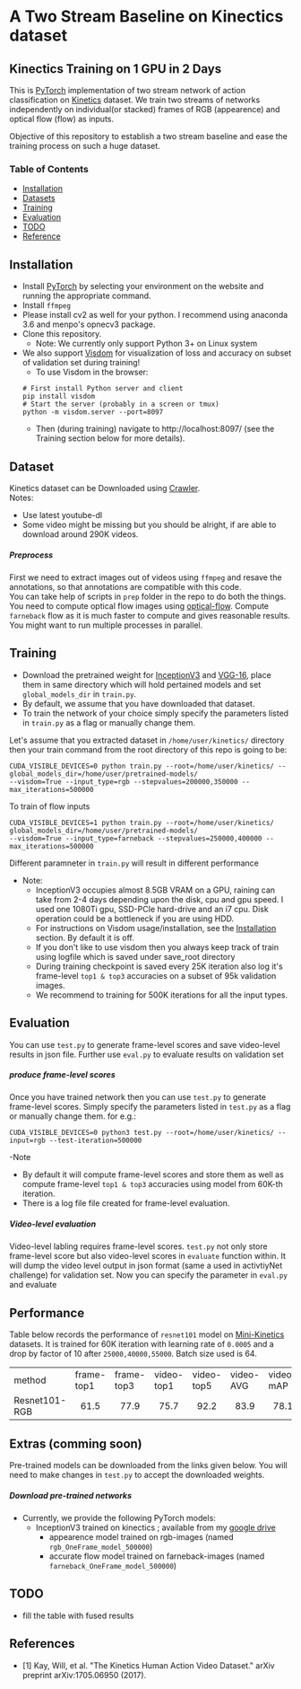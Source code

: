 # A Two Stream Baseline on Kinectics dataset
## Kinectics Training on 1 GPU in 2 Days
This is [PyTorch](http://pytorch.org/) implementation of two stream network of action classification on [Kinetics](https://deepmind.com/research/open-source/open-source-datasets/kinetics/) dataset.
We train two streams of networks independently on individual(or stacked) frames of RGB (appearence) and optical flow (flow) as inputs.

Objective of this repository to establish a two stream baseline and ease the training process on
such a huge dataset.

### Table of Contents
- <a href='#installation'>Installation</a>
- <a href='#datasets'>Datasets</a>
- <a href='#training'>Training</a>
- <a href='#building'>Evaluation</a>
- <a href='#todo'>TODO</a>
- <a href='#references'>Reference</a>

## Installation
- Install [PyTorch](http://pytorch.org/) by selecting your environment on the website and running the appropriate command.
- Install `ffmpeg`
- Please install cv2 as well for your python. I recommend using anaconda 3.6 and menpo's opnecv3 package.
- Clone this repository.
  * Note: We currently only support Python 3+ on Linux system
- We also support [Visdom](https://github.com/facebookresearch/visdom) 
for visualization of loss and accuracy on subset of validation set during training!
  * To use Visdom in the browser: 
  ```Shell
  # First install Python server and client 
  pip install visdom
  # Start the server (probably in a screen or tmux)
  python -m visdom.server --port=8097
  ```
  * Then (during training) navigate to http://localhost:8097/ (see the Training section below for more details).

## Dataset
Kinetics dataset can be Downloaded using [Crawler](https://github.com/activitynet/ActivityNet/tree/master/Crawler/Kinetics).
<br>
Notes:
  * Use latest youtube-dl
  * Some video might be missing but you should be alright, if are able to download around 290K videos.

##### Preprocess
First we need to extract images out of videos using `ffmpeg` and resave the annotations,
so that annotations are compatible with this code.
<br>
You can take help of scripts in `prep` folder in the repo to do both the things.
<br>
You need to compute optical flow images using [optical-flow](https://github.com/gurkirt/optical-flow).
Compute `farneback` flow as it is much faster to compute and gives reasonable results. 
You might want to run multiple processes in parallel. 

## Training
- Download the pretrained weight for [InceptionV3](https://download.pytorch.org/models/inception_v3_google-1a9a5a14.pth)
 and [VGG-16](https://s3.amazonaws.com/amdegroot-models/vgg16_reducedfc.pth), 
 place them in same directory which will hold pertained models and set `global_models_dir` in `train.py`. 
- By default, we assume that you have downloaded that dataset.    
- To train the network of your choice simply specify the parameters listed in `train.py` as a flag or manually change them.

Let's assume that you extracted dataset in `/home/user/kinetics/` directory then your train command from the root directory of this repo is going to be:

```Shell
CUDA_VISIBLE_DEVICES=0 python train.py --root=/home/user/kinetics/ --global_models_dir=/home/user/pretrained-models/
--visdom=True --input_type=rgb --stepvalues=200000,350000 --max_iterations=500000
```

To train of flow inputs
```Shell
CUDA_VISIBLE_DEVICES=1 python train.py --root=/home/user/kinetics/ global_models_dir=/home/user/pretrained-models/
--visdom=True --input_type=farneback --stepvalues=250000,400000 --max_iterations=500000
```

Different paramneter in `train.py` will result in different performance

- Note:
  * InceptionV3 occupies almost 8.5GB VRAM on a GPU, 
   raining can take from 2-4 days  depending upon the disk, cpu and gpu speed.
   I used one 1080Ti gpu, SSD-PCIe hard-drive and an i7 cpu. Disk operation could be a bottleneck if you are using HDD.
  * For instructions on Visdom usage/installation, see the <a href='#installation'>Installation</a> section. 
    By default it is off.
  * If you don't like to use visdom then you always keep track of train using logfile which is saved under save_root directory
  * During training checkpoint is saved every 25K iteration also log it's frame-level `top1 & top3` 
    accuracies on a subset of 95k validation images.
  * We recommend to training for 500K iterations for all the input types.

## Evaluation
You can use `test.py` to generate frame-level scores and save video-level results in json file.
Further use `eval.py` to evaluate results on validation set 

##### produce frame-level scores
Once you have trained network then you can use `test.py` to generate frame-level scores.
Simply specify the parameters listed in `test.py` as a flag or manually change them. for e.g.:

```Shell
CUDA_VISIBLE_DEVICES=0 python3 test.py --root=/home/user/kinetics/ --input=rgb --test-iteration=500000
```
-Note
  * By default it will compute frame-level scores and store them 
  as well as compute frame-level `top1 & top3` accuracies using model from 60K-th iteration.
  * There is a log file file created for frame-level evaluation.

##### Video-level evaluation
Video-level labling requires frame-level scores.
`test.py` not only store frame-level score but also video-level scores in `evaluate`
function within. It will dump the video level output in json format
(same a used in activtiyNet challenge) for validation set.
Now you can specify the parameter in `eval.py` and evaluate

## Performance
Table below records the performance of `resnet101` model on [Mini-Kinetics](https://github.com/s9xie/Mini-Kinetics-200) datasets. It is trained for 60K iteration with learning rate of `0.0005` and a drop by factor of 10 after `25000,40000,55000`. 
Batch size used is 64.
  
<table style="width:100% th">
  <tr>
    <td> method </td>
    <td>frame-top1</td>
    <td>frame-top3</td>
    <td>video-top1</td>
    <td>video-top5</td>
    <td>video-AVG</td>
    <td>video-mAP</td>
  </tr>
  <tr>
    <td align="left">Resnet101-RGB</td>
    <td align="center">61.5</td>
    <td align="center">77.9</td>
    <td align="center">75.7</td>
    <td align="center">92.2</td>
    <td align="center">83.9</td>
    <td align="center">78.1</td>
  </tr>
</table>

## Extras (comming soon)
Pre-trained models can be downloaded from the links given below.
You will need to make changes in `test.py` to accept the downloaded weights.

##### Download pre-trained networks
- Currently, we provide the following PyTorch models: 
    * InceptionV3 trained on kinectics ; available from my [google drive](https://drive.google.com/drive/folders/1ZzEMPepcGLEJ6dKIDqzsSpgCZX0pnZyw?usp=sharing)
      - appearence model trained on rgb-images (named `rgb_OneFrame_model_500000`)
      - accurate flow model trained on farneback-images (named `farneback_OneFrame_model_500000`)

## TODO
 - fill the table with fused results

## References
- [1] Kay, Will, et al. "The Kinetics Human Action Video Dataset." arXiv preprint arXiv:1705.06950 (2017).
